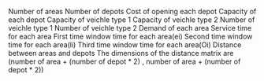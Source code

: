 Number of areas
Number of depots
Cost of opening each depot
Capacity of each depot
Capacity of veichle type 1
Capacity of veichle type 2
Number of veichle type 1
Number of veichle type 2
Demand of each area
Service time for each area
First time window time for each area(ei)
Second time window time for each area(li)
Third time window time for each area(Oi)
Distance between areas and depots
The dimensions of the distance matrix are (number of area + (number of depot * 2) , number of area + (number of depot * 2))
